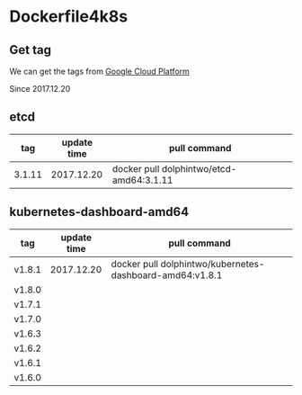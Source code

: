 # Dockerfile4k8s
## Get tag 
We can get the tags from [Google Cloud Platform](https://console.cloud.google.com/gcr/images/google-containers/GLOBAL/etcd-amd64?project=google-containers&gcrImageListsize=50) 

Since 2017.12.20

## etcd 
|tag|update time|pull command|
|---|-----------|------------|
|3.1.11|2017.12.20|docker pull dolphintwo/etcd-amd64:3.1.11|


## kubernetes-dashboard-amd64
|tag|update time|pull command|
|---|-----------|------------|
|v1.8.1|2017.12.20|docker pull dolphintwo/kubernetes-dashboard-amd64:v1.8.1|
|v1.8.0|||
|v1.7.1|||
|v1.7.0|||
|v1.6.3|||
|v1.6.2|||
|v1.6.1|||
|v1.6.0|||
